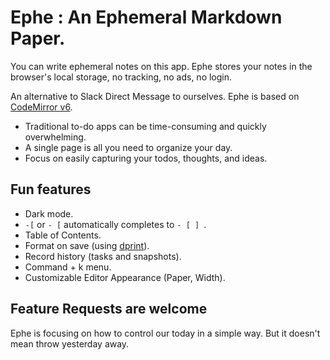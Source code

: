 # Ephe :  An Ephemeral Markdown Paper.

You can write ephemeral notes on this app. Ephe stores your notes in the browser's local storage, no tracking, no ads, no login.

An alternative to Slack Direct Message to ourselves. Ephe is based on [CodeMirror v6](https://codemirror.net).

- Traditional to-do apps can be time-consuming and quickly overwhelming.
- A single page is all you need to organize your day.
- Focus on easily capturing your todos, thoughts, and ideas.

## Fun features

- Dark mode.
- `-[` or `- [` automatically completes to `- [ ] `.
- Table of Contents.
- Format on save (using [dprint](https://github.com/dprint/dprint)).
- Record history (tasks and snapshots).
- Command + k menu.
- Customizable Editor Appearance (Paper, Width).

## Feature Requests are welcome

Ephe is focusing on how to control our today in a simple way.
But it doesn't mean throw yesterday away.
